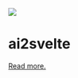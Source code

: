 ![](https://graphics.thomsonreuters.com/style-assets/images/logos/reuters-graphics-logo/svg/graphics-logo-color-dark.svg)

# ai2svelte

[Read more.](https://github.com/reuters-graphics/bluprint_graphics-kit/blob/master/docs/developers/ai.md)
